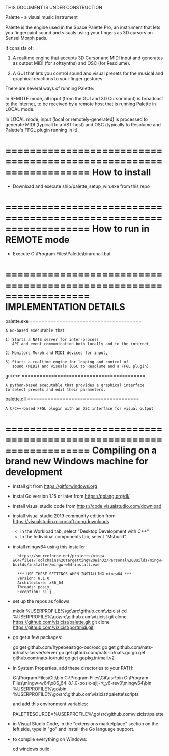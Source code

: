 THIS DOCUMENT IS UNDER CONSTRUCTION

Palette - a visual music instrument

Palette is the engine used in the Space Palette Pro,
an instrument that lets you fingerpaint sound and visuals
using your fingers as 3D cursors on Sensel Morph pads.

It consists of:

   1) A realtime engine that accepts 3D Cursor and MIDI input
      and generates as output MIDI (for softsynths) and OSC (for Resolume).

   2) A GUI that lets you control sound and visual presets for the
      musical and graphical reactions to your finger gestures.

There are several ways of running Palette:

   In REMOTE mode, all input (from the GUI and 3D Cursor input) is
   broadcast to the internet, to be received by a remote host
   that is running Palette in LOCAL mode.

   In LOCAL mode, input (local or remotely-generated) is processed
   to generate MIDI (typicall to a VST host) and OSC (typically
   to Resolume and Palette's FFGL plugin running in it).

==================================================================
How to install
==================================================================

- Download and execute ship/palette_setup_win.exe from this repo

==================================================================
How to run in REMOTE mode
==================================================================
- Execute C:\Program Files\Palette\bin\runall.bat

==================================================================
IMPLEMENTATION DETAILS
==================================================================

palette.exe ======================================

	A Go-based executable that

	1) Starts a NATS server for inter-process
	   API and event communication both locally and to the internet,

	2) Monitors Morph and MIDI devices for input,

	3) Starts a realtime engine for looping and control of
	   sound (MIDI) and visuals (OSC to Resolume and a FFGL plugin).

gui.exe ==========================================

	A python-based executable that provides a graphical interface
	to select presets and edit their parameters.

palette.dll ======================================

	A C/C++-based FFGL plugin with an OSC interface for visual output


==================================================================
Compiling on a brand new Windows machine for development
==================================================================

- install git from https://gitforwindows.org

- instal Go version 1.15 or later from https://golang.org/dl/

- install visual studio code from https://code.visualstudio.com/download

- install visual studio 2019 community edition from https://visualstudio.microsoft.com/downloads

	- in the Workload tab, select "Desktop Development with C++"
	- In the Individual components tab, select "Msbuild"

- install mingw64 using this installer:

        https://sourceforge.net/projects/mingw-w64/files/Toolchains%20targetting%20Win32/Personal%20Builds/mingw-builds/installer/mingw-w64-install.exe

        *** USE THESE SETTINGS WHEN INSTALLING mingw64 ***
        Version: 8.1.0
        Architecture: x86_64
        Threads: posix
        Exception: sjlj

- set up the repos as follows

	mkdir %USERPROFILE%\go\src\github.com\vizicist
	cd %USERPROFILE%\go\src\github.com\vizicist
	git clone https://github.com/vizicist/palette.git
	git clone https://github.com/vizicist/portmidi.git

- go get a few packages:

	go get github.com/hypebeast/go-osc/osc
	go get github.com/nats-io/nats-server/server
	go get github.com/nats-io/nats.go
	go get github.com/nats-io/nuid
	go get gopkg.in/mail.v2

- in System Properties, add these directories to your PATH:

	C:\Program Files\Git\bin
	C:\Program Files\Git\usr\bin
	C:\Program Files\mingw-w64\x86_64-8.1.0-posix-sjlj-rt_v6-rev0\mingw64\bin
	%USERPROFILE%\go\bin
	%USERPROFILE%\go\src\github.com\vizicist\palette\scripts

  and add this environment variables:

	PALETTESOURCE=%USERPROFILE%\go\src\github.com\vizicist\palette

- in Visual Studio Code, in the "extensions marketplace" section on the left side,
    type in "go" and install the Go language support.

- to compile everything on Windows:

	cd windows
        build
